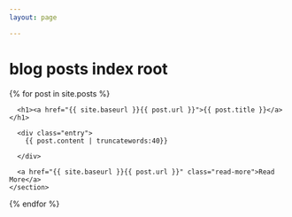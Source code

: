 ```yaml
---
layout: page

---
```



<div class="posts">
<h1>blog posts index root</h1>
<!-- .posts div needed to allow jekyll to parse -->

  {% for post in site.posts %}
    <section class="post">    
      
      <h1><a href="{{ site.baseurl }}{{ post.url }}">{{ post.title }}</a></h1>

      <div class="entry">
        {{ post.content | truncatewords:40}}
        
      </div>
      
      <a href="{{ site.baseurl }}{{ post.url }}" class="read-more">Read More</a>
    </section>
  {% endfor %}
</div>